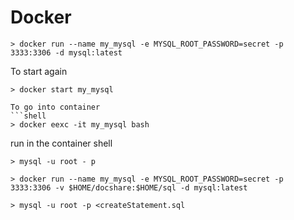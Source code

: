 # Docker

```shell
> docker run --name my_mysql -e MYSQL_ROOT_PASSWORD=secret -p 3333:3306 -d mysql:latest
```
To start again
```shell
> docker start my_mysql

To go into container
```shell
> docker eexc -it my_mysql bash
````
run in the container shell
```shell
> mysql -u root - p
```

```shell
> docker run --name my_mysql -e MYSQL_ROOT_PASSWORD=secret -p 3333:3306 -v $HOME/docshare:$HOME/sql -d mysql:latest
```

```shell
> mysql -u root -p <createStatement.sql
```
